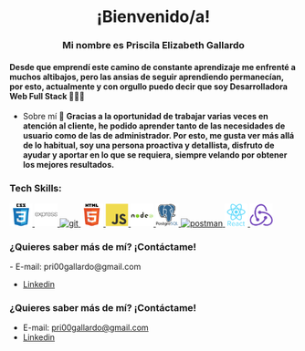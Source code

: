 <h1 align="center">¡Bienvenido/a!</h1>
<h3 align="center">Mi nombre es Priscila Elizabeth Gallardo</h3>

<h4>Desde que emprendí este camino de constante aprendizaje me enfrenté a muchos altibajos, pero las ansias de seguir aprendiendo permanecían, por esto, actualmente y con orgullo puedo decir que soy Desarrolladora Web Full Stack 👩🏻‍💻</h4>

- Sobre mí 🤔 
**Gracias a la oportunidad de trabajar varias veces en atención al cliente, he podido aprender tanto de las necesidades de usuario como de las de administrador. Por esto, me gusta ver más allá de lo habitual, soy una persona proactiva y detallista, disfruto de ayudar y aportar en lo que se requiera, siempre velando por obtener los mejores resultados.**



<h3 align="left">Tech Skills:</h3>
<p align="left"> <a href="https://www.w3schools.com/css/" target="_blank" rel="noreferrer"> <img src="https://raw.githubusercontent.com/devicons/devicon/master/icons/css3/css3-original-wordmark.svg" alt="css3" width="40" height="40"/> </a> <a href="https://expressjs.com" target="_blank" rel="noreferrer"> <img src="https://raw.githubusercontent.com/devicons/devicon/master/icons/express/express-original-wordmark.svg" alt="express" width="40" height="40"/> </a> <a href="https://git-scm.com/" target="_blank" rel="noreferrer"> <img src="https://www.vectorlogo.zone/logos/git-scm/git-scm-icon.svg" alt="git" width="40" height="40"/> </a> <a href="https://www.w3.org/html/" target="_blank" rel="noreferrer"> <img src="https://raw.githubusercontent.com/devicons/devicon/master/icons/html5/html5-original-wordmark.svg" alt="html5" width="40" height="40"/> </a> <a href="https://developer.mozilla.org/en-US/docs/Web/JavaScript" target="_blank" rel="noreferrer"> <img src="https://raw.githubusercontent.com/devicons/devicon/master/icons/javascript/javascript-original.svg" alt="javascript" width="40" height="40"/> </a> <a href="https://nodejs.org" target="_blank" rel="noreferrer"> <img src="https://raw.githubusercontent.com/devicons/devicon/master/icons/nodejs/nodejs-original-wordmark.svg" alt="nodejs" width="40" height="40"/> </a> <a href="https://www.postgresql.org" target="_blank" rel="noreferrer"> <img src="https://raw.githubusercontent.com/devicons/devicon/master/icons/postgresql/postgresql-original-wordmark.svg" alt="postgresql" width="40" height="40"/> </a> <a href="https://postman.com" target="_blank" rel="noreferrer"> <img src="https://www.vectorlogo.zone/logos/getpostman/getpostman-icon.svg" alt="postman" width="40" height="40"/> </a> <a href="https://reactjs.org/" target="_blank" rel="noreferrer"> <img src="https://raw.githubusercontent.com/devicons/devicon/master/icons/react/react-original-wordmark.svg" alt="react" width="40" height="40"/> </a> <a href="https://redux.js.org" target="_blank" rel="noreferrer"> <img src="https://raw.githubusercontent.com/devicons/devicon/master/icons/redux/redux-original.svg" alt="redux" width="40" height="40"/> </a> </p>


<h3 align="left"> ¿Quieres saber más de mí? ¡Contáctame!</h3>
- E-mail: <a> pri00gallardo@gmail.com </a> </p>

- <a href="https://www.linkedin.com/in/priscila-elizabeth-gallardo-9b0744244/" target="blank">Linkedin</a>

### ¿Quieres saber más de mí? ¡Contáctame!
- E-mail: pri00gallardo@gmail.com
- [Linkedin](https://www.linkedin.com/in/priscila-elizabeth-gallardo-9b0744244/)

